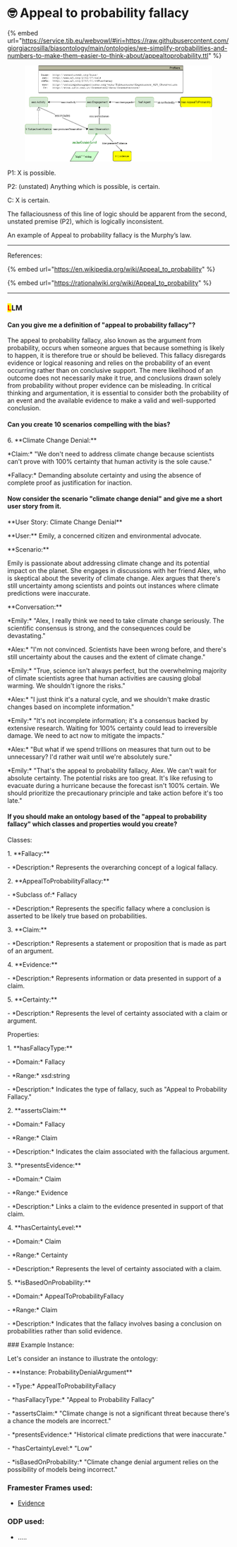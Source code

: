 # 🤓 Appeal to probability fallacy

{% embed url="https://service.tib.eu/webvowl/#iri=https://raw.githubusercontent.com/giorgiacrosilla/biasontology/main/ontologies/we-simplify-probabilities-and-numbers-to-make-them-easier-to-think-about/appealtoprobability.ttl" %}

<figure><img src="giorgiabias-appealtoprobability2.drawio.png" alt=""><figcaption></figcaption></figure>

P1: X is possible.

P2: (unstated) Anything which is possible, is certain.

C: X is certain.

The fallaciousness of this line of logic should be apparent from the second, unstated premise (P2), which is logically inconsistent.

An example of Appeal to probability fallacy is the Murphy’s law.

***

References:

{% embed url="https://en.wikipedia.org/wiki/Appeal_to_probability" %}

{% embed url="https://rationalwiki.org/wiki/Appeal_to_probability" %}

***

### <mark style="color:red;">L</mark>LM

#### Can you give me a definition of "appeal to probability fallacy"?&#x20;

The appeal to probability fallacy, also known as the argument from probability, occurs when someone argues that because something is likely to happen, it is therefore true or should be believed. This fallacy disregards evidence or logical reasoning and relies on the probability of an event occurring rather than on conclusive support. The mere likelihood of an outcome does not necessarily make it true, and conclusions drawn solely from probability without proper evidence can be misleading. In critical thinking and argumentation, it is essential to consider both the probability of an event and the available evidence to make a valid and well-supported conclusion.

#### Can you create 10 scenarios compelling with the bias?&#x20;

6\. \*\*Climate Change Denial:\*\*

&#x20;  \*Claim:\* "We don't need to address climate change because scientists can't prove with 100% certainty that human activity is the sole cause."

&#x20;  \*Fallacy:\* Demanding absolute certainty and using the absence of complete proof as justification for inaction.

#### Now consider the scenario "climate change denial" and give me a short user story from it.

\*\*User Story: Climate Change Denial\*\*

\*\*User:\*\* Emily, a concerned citizen and environmental advocate.

\*\*Scenario:\*\*

Emily is passionate about addressing climate change and its potential impact on the planet. She engages in discussions with her friend Alex, who is skeptical about the severity of climate change. Alex argues that there's still uncertainty among scientists and points out instances where climate predictions were inaccurate.

\*\*Conversation:\*\*

\*Emily:\* "Alex, I really think we need to take climate change seriously. The scientific consensus is strong, and the consequences could be devastating."

\*Alex:\* "I'm not convinced. Scientists have been wrong before, and there's still uncertainty about the causes and the extent of climate change."

\*Emily:\* "True, science isn't always perfect, but the overwhelming majority of climate scientists agree that human activities are causing global warming. We shouldn't ignore the risks."

\*Alex:\* "I just think it's a natural cycle, and we shouldn't make drastic changes based on incomplete information."

\*Emily:\* "It's not incomplete information; it's a consensus backed by extensive research. Waiting for 100% certainty could lead to irreversible damage. We need to act now to mitigate the impacts."

\*Alex:\* "But what if we spend trillions on measures that turn out to be unnecessary? I'd rather wait until we're absolutely sure."

\*Emily:\* "That's the appeal to probability fallacy, Alex. We can't wait for absolute certainty. The potential risks are too great. It's like refusing to evacuate during a hurricane because the forecast isn't 100% certain. We should prioritize the precautionary principle and take action before it's too late."

#### If you should make an ontology based of the "appeal to probability fallacy" which classes and properties would you create?

Classes:

1\. \*\*Fallacy:\*\*

&#x20;  \- \*Description:\* Represents the overarching concept of a logical fallacy.

&#x20;&#x20;

2\. \*\*AppealToProbabilityFallacy:\*\*

&#x20;  \- \*Subclass of:\* Fallacy

&#x20;  \- \*Description:\* Represents the specific fallacy where a conclusion is asserted to be likely true based on probabilities.

&#x20;

3\. \*\*Claim:\*\*

&#x20;  \- \*Description:\* Represents a statement or proposition that is made as part of an argument.

&#x20;

4\. \*\*Evidence:\*\*

&#x20;  \- \*Description:\* Represents information or data presented in support of a claim.

&#x20;

5\. \*\*Certainty:\*\*

&#x20;  \- \*Description:\* Represents the level of certainty associated with a claim or argument.

&#x20;

Properties:

1\. \*\*hasFallacyType:\*\*

&#x20;  \- \*Domain:\* Fallacy

&#x20;  \- \*Range:\* xsd:string

&#x20;  \- \*Description:\* Indicates the type of fallacy, such as "Appeal to Probability Fallacy."

&#x20;

2\. \*\*assertsClaim:\*\*

&#x20;  \- \*Domain:\* Fallacy

&#x20;  \- \*Range:\* Claim

&#x20;  \- \*Description:\* Indicates the claim associated with the fallacious argument.

&#x20;

3\. \*\*presentsEvidence:\*\*

&#x20;  \- \*Domain:\* Claim

&#x20;  \- \*Range:\* Evidence

&#x20;  \- \*Description:\* Links a claim to the evidence presented in support of that claim.

&#x20;

4\. \*\*hasCertaintyLevel:\*\*

&#x20;  \- \*Domain:\* Claim

&#x20;  \- \*Range:\* Certainty

&#x20;  \- \*Description:\* Represents the level of certainty associated with a claim.

&#x20;

5\. \*\*isBasedOnProbability:\*\*

&#x20;  \- \*Domain:\* AppealToProbabilityFallacy

&#x20;  \- \*Range:\* Claim

&#x20;  \- \*Description:\* Indicates that the fallacy involves basing a conclusion on probabilities rather than solid evidence.

&#x20;

\### Example Instance:

Let's consider an instance to illustrate the ontology:

&#x20;

\- \*\*Instance: ProbabilityDenialArgument\*\*

&#x20; \- \*Type:\* AppealToProbabilityFallacy

&#x20; \- \*hasFallacyType:\* "Appeal to Probability Fallacy"

&#x20; \- \*assertsClaim:\* "Climate change is not a significant threat because there's a chance the models are incorrect."

&#x20; \- \*presentsEvidence:\* "Historical climate predictions that were inaccurate."

&#x20; \- \*hasCertaintyLevel:\* "Low"

&#x20; \- \*isBasedOnProbability:\* "Climate change denial argument relies on the possibility of models being incorrect."



### Framester Frames used:

* [Evidence](https://w3id.org/framester/data/framestercore/Evidence)

### ODP used:

* .....
